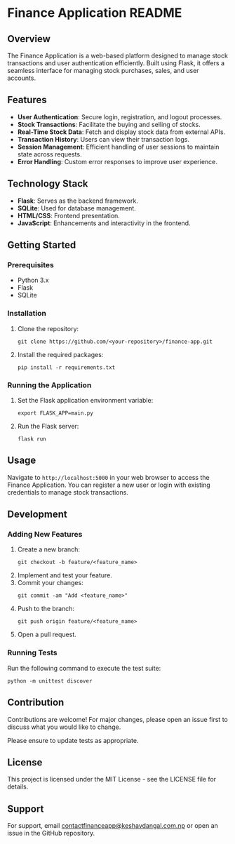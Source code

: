 # Finance Application README

## Overview

The Finance Application is a web-based platform designed to manage stock transactions and user authentication efficiently. Built using Flask, it offers a seamless interface for managing stock purchases, sales, and user accounts.

## Features

- **User Authentication**: Secure login, registration, and logout processes.
- **Stock Transactions**: Facilitate the buying and selling of stocks.
- **Real-Time Stock Data**: Fetch and display stock data from external APIs.
- **Transaction History**: Users can view their transaction logs.
- **Session Management**: Efficient handling of user sessions to maintain state across requests.
- **Error Handling**: Custom error responses to improve user experience.

## Technology Stack

- **Flask**: Serves as the backend framework.
- **SQLite**: Used for database management.
- **HTML/CSS**: Frontend presentation.
- **JavaScript**: Enhancements and interactivity in the frontend.

## Getting Started

### Prerequisites

- Python 3.x
- Flask
- SQLite

### Installation

1. Clone the repository:
   ```
   git clone https://github.com/<your-repository>/finance-app.git
   ```
2. Install the required packages:
   ```
   pip install -r requirements.txt
   ```

### Running the Application

1. Set the Flask application environment variable:
   ```
   export FLASK_APP=main.py
   ```
2. Run the Flask server:
   ```
   flask run
   ```

## Usage

Navigate to `http://localhost:5000` in your web browser to access the Finance Application. You can register a new user or login with existing credentials to manage stock transactions.

## Development

### Adding New Features

1. Create a new branch:
   ```
   git checkout -b feature/<feature_name>
   ```
2. Implement and test your feature.
3. Commit your changes:
   ```
   git commit -am "Add <feature_name>"
   ```
4. Push to the branch:
   ```
   git push origin feature/<feature_name>
   ```
5. Open a pull request.

### Running Tests

Run the following command to execute the test suite:
```
python -m unittest discover
```

## Contribution

Contributions are welcome! For major changes, please open an issue first to discuss what you would like to change.

Please ensure to update tests as appropriate.

## License

This project is licensed under the MIT License - see the LICENSE file for details.

## Support

For support, email contactfinanceapp@keshavdangal.com.np or open an issue in the GitHub repository.
